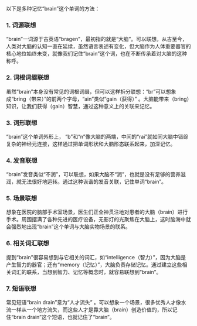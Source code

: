 以下是多种记忆“brain”这个单词的方法：

### 1. 词源联想
“brain”一词源于古英语“bragen”，最初指的就是“大脑”。可以联想，从古至今，人类对大脑的认知一直在延续，虽然语言表述有变化，但大脑作为人体重要器官的核心地位始终未变，就像我们记住“brain”这个词，也在不断传承着对大脑的这种称呼。

### 2. 词根词缀联想
虽然“brain”本身没有常见的词根词缀，但可以这样拆分联想：“br”可以想象成“bring（带来）”的前两个字母，“ain”类似“gain（获得）” 。大脑能带来（bring）知识，让我们获得（gain）智慧，通过这种意义上的关联来记忆。

### 3. 词形联想
“brain”这个单词外形上， “b”和“n”像大脑的两端，中间的“rai”就如同大脑中错综复杂的神经元连接，这样通过把单词形状和大脑形态联系起来，加深记忆。

### 4. 发音联想
“brain”发音类似“不润”，可以联想，如果大脑不“润”，也就是没有足够的营养滋润，就无法很好地运转。通过这种诙谐的发音关联，记住单词“brain”。

### 5. 场景联想
想象在医院的脑部手术室场景，医生们正全神贯注地对患者的大脑（brain）进行手术。周围摆满了各种先进的医疗设备，无影灯的光聚焦在大脑上，这时脑海中就会强烈地出现“brain”这个单词与大脑实物场景的联系。

### 6. 相关词汇联想
提到“brain”很容易想到与它相关的词汇，如“intelligence（智力）”，因为大脑是产生智力的器官；还有“memory（记忆）”，大脑负责存储记忆。通过建立这些相关词汇的联系，当想到智力、记忆等概念时，就容易联想到“brain”。

### 7. 短语联想
常见短语“brain drain”意为“人才流失” 。可以想象一个场景，很多优秀人才像水流一样从一个地方流失，而这些人才是靠大脑（brain）创造价值的，所以记住“brain drain”这个短语，也就记住了“brain”。 